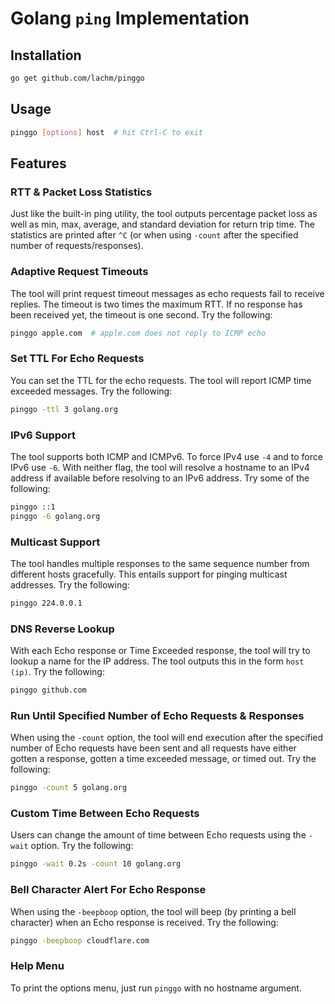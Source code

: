 # Golang `ping` Implementation
## Installation
```sh
go get github.com/lachm/pinggo
```

## Usage
```sh
pinggo [options] host  # hit Ctrl-C to exit
```

## Features
### RTT & Packet Loss Statistics
Just like the built-in ping utility, the tool outputs percentage packet loss as well as min, max, average, and standard deviation for return trip time. The statistics are printed after `^C` (or when using `-count` after the specified number of requests/responses).

### Adaptive Request Timeouts
The tool will print request timeout messages as echo requests fail to receive replies. The timeout is two times the maximum RTT. If no response has been received yet, the timeout is one second. Try the following:
```sh
pinggo apple.com  # apple.com does not reply to ICMP echo
```

### Set TTL For Echo Requests
You can set the TTL for the echo requests. The tool will report ICMP time exceeded messages. Try the following:
```sh
pinggo -ttl 3 golang.org
```

### IPv6 Support
The tool supports both ICMP and ICMPv6. To force IPv4 use `-4` and to force IPv6 use `-6`. With neither flag, the tool will resolve a hostname to an IPv4 address if available before resolving to an IPv6 address. Try some of the following:
```sh
pinggo ::1
pinggo -6 golang.org
```

### Multicast Support
The tool handles multiple responses to the same sequence number from different hosts gracefully. This entails support for pinging multicast addresses. Try the following:
```sh
pinggo 224.0.0.1
```

### DNS Reverse Lookup
With each Echo response or Time Exceeded response, the tool will try to lookup a name for the IP address. The tool outputs this in the form `host (ip)`. Try the following:
```sh
pinggo github.com
```

### Run Until Specified Number of Echo Requests & Responses
When using the `-count` option, the tool will end execution after the specified number of Echo requests have been sent and all requests have either gotten a response, gotten a time exceeded message, or timed out. Try the following:
```sh
pinggo -count 5 golang.org
```

### Custom Time Between Echo Requests
Users can change the amount of time between Echo requests using the `-wait` option. Try the following:
```sh
pinggo -wait 0.2s -count 10 golang.org
```

### Bell Character Alert For Echo Response
When using the `-beepboop` option, the tool will beep (by printing a bell character) when an Echo response is received. Try the following:
```sh
pinggo -beepboop cloudflare.com
```

### Help Menu
To print the options menu, just run `pinggo` with no hostname argument.
